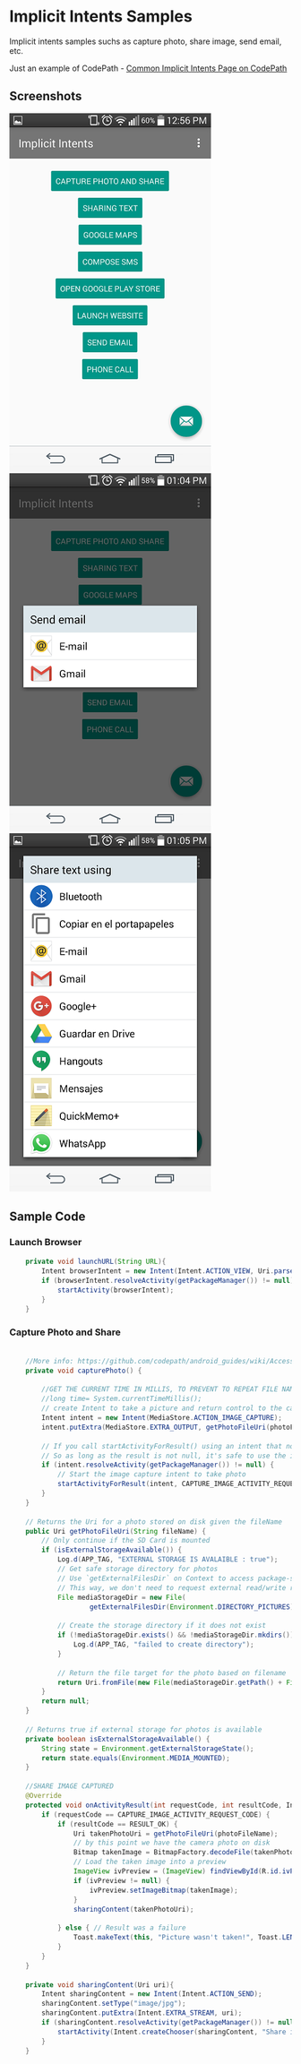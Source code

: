 # Implicit Intents Samples

Implicit intents samples suchs as capture photo, share image, send email, etc.

Just an example of CodePath - [Common Implicit Intents Page on CodePath](https://github.com/codepath/android_guides/wiki/Common-Implicit-Intents)

## Screenshots
![MainLayout](https://github.com/SteveCampos/ImplicitIntents/blob/master/Screenshot_2016-04-29-12-56-06.png)
![SendEmail](https://github.com/SteveCampos/ImplicitIntents/blob/master/Screenshot_2016-04-29-13-05-00.png)
![ShareTextUsing](https://github.com/SteveCampos/ImplicitIntents/blob/master/Screenshot_2016-04-29-13-05-09.png)

## Sample Code

### Launch Browser

```java
    private void launchURL(String URL){
        Intent browserIntent = new Intent(Intent.ACTION_VIEW, Uri.parse(URL));
        if (browserIntent.resolveActivity(getPackageManager()) != null) {
            startActivity(browserIntent);
        }
    }

```

### Capture Photo and Share


```java
	
    //More info: https://github.com/codepath/android_guides/wiki/Accessing-the-Camera-and-Stored-Media
    private void capturePhoto() {

        //GET THE CURRENT TIME IN MILLIS, TO PREVENT TO REPEAT FILE NAME
        //long time= System.currentTimeMillis();
        // create Intent to take a picture and return control to the calling application
        Intent intent = new Intent(MediaStore.ACTION_IMAGE_CAPTURE);
        intent.putExtra(MediaStore.EXTRA_OUTPUT, getPhotoFileUri(photoFileName)); // set the image file name

        // If you call startActivityForResult() using an intent that no app can handle, your app will crash.
        // So as long as the result is not null, it's safe to use the intent.
        if (intent.resolveActivity(getPackageManager()) != null) {
            // Start the image capture intent to take photo
            startActivityForResult(intent, CAPTURE_IMAGE_ACTIVITY_REQUEST_CODE);
        }
    }

    // Returns the Uri for a photo stored on disk given the fileName
    public Uri getPhotoFileUri(String fileName) {
        // Only continue if the SD Card is mounted
        if (isExternalStorageAvailable()) {
            Log.d(APP_TAG, "EXTERNAL STORAGE IS AVALAIBLE : true");
            // Get safe storage directory for photos
            // Use `getExternalFilesDir` on Context to access package-specific directories.
            // This way, we don't need to request external read/write runtime permissions.
            File mediaStorageDir = new File(
                    getExternalFilesDir(Environment.DIRECTORY_PICTURES), APP_TAG);

            // Create the storage directory if it does not exist
            if (!mediaStorageDir.exists() && !mediaStorageDir.mkdirs()){
                Log.d(APP_TAG, "failed to create directory");
            }

            // Return the file target for the photo based on filename
            return Uri.fromFile(new File(mediaStorageDir.getPath() + File.separator + fileName));
        }
        return null;
    }

    // Returns true if external storage for photos is available
    private boolean isExternalStorageAvailable() {
        String state = Environment.getExternalStorageState();
        return state.equals(Environment.MEDIA_MOUNTED);
    }

    //SHARE IMAGE CAPTURED
    @Override
    protected void onActivityResult(int requestCode, int resultCode, Intent data) {
        if (requestCode == CAPTURE_IMAGE_ACTIVITY_REQUEST_CODE) {
            if (resultCode == RESULT_OK) {
                Uri takenPhotoUri = getPhotoFileUri(photoFileName);
                // by this point we have the camera photo on disk
                Bitmap takenImage = BitmapFactory.decodeFile(takenPhotoUri.getPath());
                // Load the taken image into a preview
                ImageView ivPreview = (ImageView) findViewById(R.id.ivPreview);
                if (ivPreview != null) {
                    ivPreview.setImageBitmap(takenImage);
                }
                sharingContent(takenPhotoUri);

            } else { // Result was a failure
                Toast.makeText(this, "Picture wasn't taken!", Toast.LENGTH_SHORT).show();
            }
        }
    }

    private void sharingContent(Uri uri){
        Intent sharingContent = new Intent(Intent.ACTION_SEND);
        sharingContent.setType("image/jpg");
        sharingContent.putExtra(Intent.EXTRA_STREAM, uri);
        if (sharingContent.resolveActivity(getPackageManager()) != null) {
            startActivity(Intent.createChooser(sharingContent, "Share image using"));
        }
    }
```




